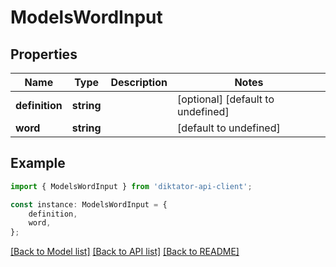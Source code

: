 # ModelsWordInput


## Properties

Name | Type | Description | Notes
------------ | ------------- | ------------- | -------------
**definition** | **string** |  | [optional] [default to undefined]
**word** | **string** |  | [default to undefined]

## Example

```typescript
import { ModelsWordInput } from 'diktator-api-client';

const instance: ModelsWordInput = {
    definition,
    word,
};
```

[[Back to Model list]](../README.md#documentation-for-models) [[Back to API list]](../README.md#documentation-for-api-endpoints) [[Back to README]](../README.md)
